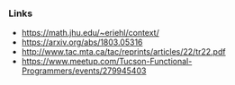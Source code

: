 ### Links

* https://math.jhu.edu/~eriehl/context/
* https://arxiv.org/abs/1803.05316
* http://www.tac.mta.ca/tac/reprints/articles/22/tr22.pdf
* https://www.meetup.com/Tucson-Functional-Programmers/events/279945403
